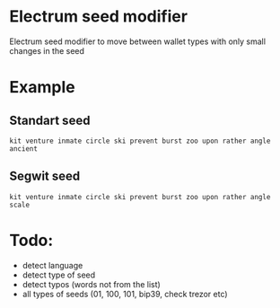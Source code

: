# Electrum seed modifier

Electrum seed modifier to move between wallet types with only small changes in the seed

# Example

## Standart seed

```
kit venture inmate circle ski prevent burst zoo upon rather angle ancient
```

## Segwit seed

```
kit venture inmate circle ski prevent burst zoo upon rather angle scale
```

# Todo:

- detect language
- detect type of seed
- detect typos (words not from the list)
- all types of seeds (01, 100, 101, bip39, check trezor etc)
